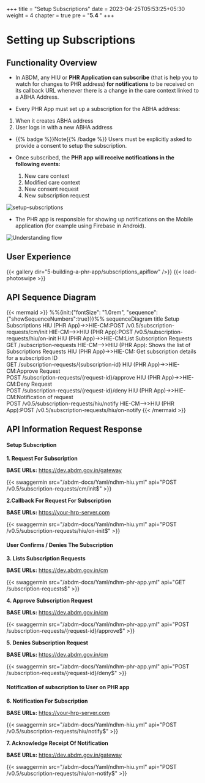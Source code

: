 +++
title = "Setup Subscriptions"
date = 2023-04-25T05:53:25+05:30
weight = 4
chapter = true
pre = "<b>5.4 </b>"
+++

# Setting up Subscriptions

## Functionality Overview

- In ABDM, any HIU or **PHR Application can subscribe** (that is help you to watch for changes to PHR address) **for notifications** to be received on its callback URL whenever there is a change in the care context linked to a ABHA Address.

- Every PHR App must set up a subscription for the ABHA address:
1. When it creates ABHA address
2. User logs in with a new ABHA address

- {{% badge %}}Note{{% /badge %}} Users must be explicitly asked to provide a consent to setup the subscription.

- Once subscribed, the **PHR app will receive notifications in the following events:**
	1. New care context
	2. Modified care context
	3. New consent request
	4. New subscription request

![setup-subscriptions](/abdm-docs/img/setup-subscriptions.png)

- The PHR app is responsible for showing up notifications on the Mobile application (for example using Firebase in Android).

![Understanding flow](/abdm-docs/img/setup-subscription.png)


## User Experience 

{{< gallery dir="5-building-a-phr-app/subscriptions_apiflow" />}} {{< load-photoswipe >}}

## API Sequence Diagram

{{< mermaid >}}
%%{init:{"fontSize": "1.0rem", "sequence":{"showSequenceNumbers":true}}}%%
sequenceDiagram
title Setup Subscriptions
HIU (PHR App)->>HIE-CM:POST /v0.5/subscription-requests/cm/init
HIE-CM-->>HIU (PHR App):POST /v0.5/subscription-requests/hiu/on-init
HIU (PHR App)->>HIE-CM:List Subscription Requests <br/>GET /subscription-requests
HIE-CM-->>HIU (PHR App): Shows the list of Subscriptions Requests
HIU (PHR App)->>HIE-CM: Get subscription details for a subscription ID <br/> GET /subscription-requests/{subscription-id}
HIU (PHR App)->>HIE-CM:Approve Request <br/> POST /subscription-requests/{request-id}/approve
HIU (PHR App)->>HIE-CM:Deny Request <br/> POST /subscription-requests/{request-id}/deny
HIU (PHR App)->>HIE-CM:Notification of request <br/>POST /v0.5/subscription-requests/hiu/notify
HIE-CM-->>HIU (PHR App):POST /v0.5/subscription-requests/hiu/on-notify
{{< /mermaid >}}


## API Information Request Response


#### Setup Subscription 


**1. Request For Subscription**

**BASE URLs:**  https://dev.abdm.gov.in/gateway

{{< swaggermin src="/abdm-docs/Yaml/ndhm-hiu.yml" api="POST /v0.5/subscription-requests/cm/init$" >}}

**2.Callback For Request For Subscription**

**BASE URLs:** https://your-hrp-server.com

{{< swaggermin src="/abdm-docs/Yaml/ndhm-hiu.yml" api="POST /v0.5/subscription-requests/hiu/on-init$" >}}

#### User Confirms / Denies The Subscription 

**3. Lists Subscription Requests**

**BASE URLs:**  https://dev.abdm.gov.in/cm

{{< swaggermin src="/abdm-docs/Yaml/ndhm-phr-app.yml" api="GET /subscription-requests$" >}}

**4. Approve Subscription Request**

**BASE URLs:**  https://dev.abdm.gov.in/cm

{{< swaggermin src="/abdm-docs/Yaml/ndhm-phr-app.yml" api="POST /subscription-requests/{request-id}/approve$" >}}

**5. Denies Subscription Request**

**BASE URLs:**  https://dev.abdm.gov.in/cm

{{< swaggermin src="/abdm-docs/Yaml/ndhm-phr-app.yml" api="POST /subscription-requests/{request-id}/deny$" >}}

#### Notification of subscription to User on PHR app

**6. Notification For Subscription**

**BASE URLs:** https://your-hrp-server.com

{{< swaggermin src="/abdm-docs/Yaml/ndhm-hiu.yml" api="POST /v0.5/subscription-requests/hiu/notify$" >}}

**7. Acknowledge Receipt Of Notification**

**BASE URLs:**  https://dev.abdm.gov.in/gateway

{{< swaggermin src="/abdm-docs/Yaml/ndhm-hiu.yml" api="POST /v0.5/subscription-requests/hiu/on-notify$" >}}








